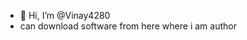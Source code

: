 - 👋 Hi, I’m @Vinay4280
- can download software from here where i am author

<!---
Vinay4280/Vinay4280 is a ✨ special ✨ repository because its `README.md` (this file) appears on your GitHub profile.
You can click the Preview link to take a look at your changes.
--->
